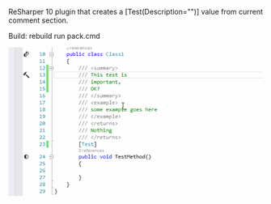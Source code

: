 ReSharper 10 plugin that creates a [Test(Description="")] value from current comment section.

Build: rebuild run pack.cmd

![Demo](https://github.com/eqr/CommentLineToTestDescription/blob/master/demo.gif)
